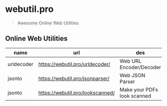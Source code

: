 # webutil.pro

> Awesome Online Web Utilities

## Online Web Utilities

|    name    |                url                 |             des             |
| ---------- | ---------------------------------- | --------------------------- |
| urldecoder | <https://webutil.pro/urldecoder/>  | Web URL Encoder/Decoder     |
| jsonto     | <https://webutil.pro/jsonparser/>  | Web JSON Parser             |
| jsonto     | <https://webutil.pro/lookscanned/> | Make your PDFs look scanned |
